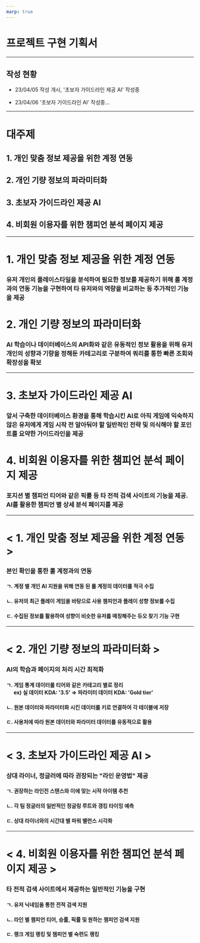 ```yaml
---
marp: true
---
```


# 프로젝트 구현 기획서

---

## 작성 현황

- 23/04/05 작성 개시,
'초보자 가이드라인 제공 AI' 작성중

- 23/04/06 '초보자 가이드라인 AI' 작성중...

---

# 대주제

## 1. 개인 맞춤 정보 제공을 위한 계정 연동
## 2. 개인 기량 정보의 파라미터화
## 3. 초보자 가이드라인 제공 AI
## 4. 비회원 이용자를 위한 챔피언 분석 페이지 제공

---

# 1. 개인 맞춤 정보 제공을 위한 계정 연동

### 유저 개인의 플레이스타일을 분석하여 필요한 정보를 제공하기 위해 롤 계정과의 연동 기능을 구현하여 타 유저와의 역량을 비교하는 등 추가적인 기능을 제공

# 2. 개인 기량 정보의 파라미터화

### AI 학습이나 데이터베이스의 API화와 같은 유동적인 정보 활용을 위해 유저 개인의 성향과 기량을 정해둔 카테고리로 구분하여 쿼리를 통한 빠른 조회와 확장성을 확보

---

# 3. 초보자 가이드라인 제공 AI

### 앞서 구축한 데이터베이스 환경을 통해 학습시킨 AI로 아직 게임에 익숙하지 않은 유저에게 게임 시작 전 알아둬야 할 일반적인 전략 및 의식해야 할 포인트를 요약한 가이드라인을 제공

# 4. 비회원 이용자를 위한 챔피언 분석 페이지 제공

### 포지션 별 챔피언 티어와 같은 픽률 등 타 전적 검색 사이트의 기능을 제공.<br> AI를 활용한 챔피언 별 상세 분석 페이지를 제공

---

# < 1. 개인 맞춤 정보 제공을 위한 계정 연동 >

### 본인 확인을 통한 롤 계정과의 연동

#### ㄱ. 계정 별 개인 AI 지원을 위해 연동 된 롤 계정의 데이터를 적극 수집

#### ㄴ. 유저의 최근 플레이 게임을 바탕으로 사용 챔피언과 플레이 성향 정보를 수집

#### ㄷ. 수집된 정보를 활용하여 성향이 비슷한 유저를 매칭해주는 듀오 찾기 기능 구현

---

# < 2. 개인 기량 정보의 파라미터화 >

### AI의 학습과 페이지의 처리 시간 최적화

#### ㄱ. 게임 통계 데이터를 티어와 같은 카테고리 별로 정리<br>&nbsp;&nbsp;&nbsp;&nbsp;&nbsp;&nbsp;ex) 실 데이터 KDA: '3.5' => 파라미터 데이터 KDA: 'Gold tier'

#### ㄴ. 원본 데이터와 파라미터화 시킨 데이터를 키로 연결하여 각 테이블에 저장

#### ㄷ. 사용처에 따라 원본 데이터와 파라미터 데이터를 유동적으로 활용

---

# < 3. 초보자 가이드라인 제공 AI >

### 상대 라이너, 정글러에 따라 권장되는 "라인 운영법" 제공

#### ㄱ. 권장하는 라인전 스탠스와 이에 맞는 시작 아이템 추천

#### ㄴ. 각 팀 정글러의 일반적인 정글링 루트와 갱킹 타이밍 예측

#### ㄷ. 상대 라이너와의 시간대 별 파워 밸런스 시각화

---

# < 4. 비회원 이용자를 위한 챔피언 분석 페이지 제공 >

### 타 전적 검색 사이트에서 제공하는 일반적인 기능을 구현

#### ㄱ. 유저 닉네임을 통한 전적 검색 지원

#### ㄴ. 라인 별 챔피언 티어, 승률, 픽률 및 원하는 챔피언 검색 지원

#### ㄷ. 랭크 게임 랭킹 및 챔피언 별 숙련도 랭킹